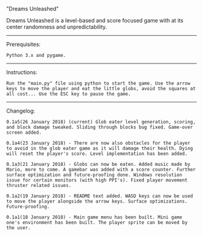 "Dreams Unleashed" 

Dreams Unleashed is a level-based and score focused game with at its center randomness and unpredictability.

---

Prerequisites: 
    
    Python 3.x and pygame.

---

Instructions:
    
    Run the "main.py" file using python to start the game. Use the arrow keys to move the player and eat the little globs, avoid the squares at all cost... Use the ESC key to pause the game.

---

Changelog:

    0.1a5(26 January 2018) (current) Glob eater level generation, scoring, and block damage tweaked. Sliding through blocks bug fixed. Game-over screen added.

    0.1a4(23 January 2018) - There are now also obstacles for the player to avoid in the glob eater game as it will damage their health. Dying will reset the player's score. Level implementation has been added.

    0.1a3(21 January 2018) - Globs can now be eaten. Added music made by Mario, more to come. A gamebar was added with a score counter. Further surface optimization and future-proofing done. Windows resolution issue for certain monitors (with high PPI's). Fixed player movement thruster related issues.

    0.1a2(19 January 2018) - README text added. WASD keys can now be used to move the player alongside the arrow keys. Surface optimizations. Future-proofing.

    0.1a1(18 January 2018) - Main game menu has been built. Mini game one's environment has been built. The player sprite can be moved by the user.

